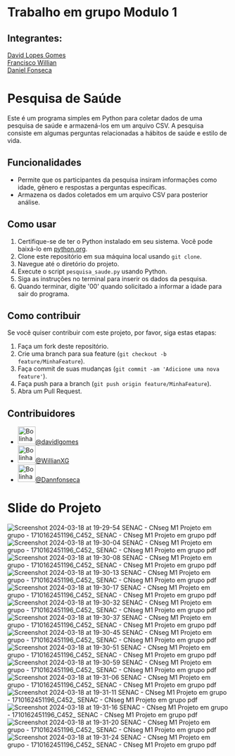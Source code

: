 # Trabalho em grupo Modulo 1
## Integrantes: 
<a href="https://github.com/davidlgomes">David Lopes Gomes</a><br>
<a href="https://github.com/WillianXG">Francisco Willian</a><br>
<a href="https://github.com/Dannfonseca">Daniel Fonseca</a><br>

# Pesquisa de Saúde

Este é um programa simples em Python para coletar dados de uma pesquisa de saúde e armazená-los em um arquivo CSV. A pesquisa consiste em algumas perguntas relacionadas a hábitos de saúde e estilo de vida.

## Funcionalidades

- Permite que os participantes da pesquisa insiram informações como idade, gênero e respostas a perguntas específicas.
- Armazena os dados coletados em um arquivo CSV para posterior análise.

## Como usar

1. Certifique-se de ter o Python instalado em seu sistema. Você pode baixá-lo em [python.org](https://www.python.org/).
2. Clone este repositório em sua máquina local usando `git clone`.
3. Navegue até o diretório do projeto.
4. Execute o script `pesquisa_saude.py` usando Python.
5. Siga as instruções no terminal para inserir os dados da pesquisa.
6. Quando terminar, digite '00' quando solicitado a informar a idade para sair do programa.

## Como contribuir

Se você quiser contribuir com este projeto, por favor, siga estas etapas:

1. Faça um fork deste repositório.
2. Crie uma branch para sua feature (`git checkout -b feature/MinhaFeature`).
3. Faça commit de suas mudanças (`git commit -am 'Adicione uma nova feature'`).
4. Faça push para a branch (`git push origin feature/MinhaFeature`).
5. Abra um Pull Request.

## Contribuidores

-  <img src="https://avatars.githubusercontent.com/u/47571290?v=4" alt="Bolinha2" style="width: 40px; height: 40px;">[@davidlgomes](https://github.com/davidlgomes)
- <img src="https://avatars.githubusercontent.com/u/113522254?v=4" alt="Bolinha1" style="width: 40px; height: 40px;">[@WillianXG](https://github.com/WillianXG)
- <img src="https://avatars.githubusercontent.com/u/114073975?v=4" alt="Bolinha3" style="width: 40px; height: 40px;">[@Dannfonseca](https://github.com/Dannfonseca)


# Slide do Projeto

![Screenshot 2024-03-18 at 19-29-54 SENAC - CNseg M1 Projeto em grupo - 1710162451196_C452_ SENAC - CNseg M1 Projeto em grupo pdf](https://github.com/davidlgomes/trabalhoGrupo1/assets/47571290/e5afe4f5-6484-40f3-8f90-ae85e5907637)
![Screenshot 2024-03-18 at 19-30-04 SENAC - CNseg M1 Projeto em grupo - 1710162451196_C452_ SENAC - CNseg M1 Projeto em grupo pdf](https://github.com/davidlgomes/trabalhoGrupo1/assets/47571290/7b7b45c0-476e-4014-9309-2001533300e7)
![Screenshot 2024-03-18 at 19-30-08 SENAC - CNseg M1 Projeto em grupo - 1710162451196_C452_ SENAC - CNseg M1 Projeto em grupo pdf](https://github.com/davidlgomes/trabalhoGrupo1/assets/47571290/beb28fc4-c1b9-48fe-85dc-ebf8686361a1)
![Screenshot 2024-03-18 at 19-30-13 SENAC - CNseg M1 Projeto em grupo - 1710162451196_C452_ SENAC - CNseg M1 Projeto em grupo pdf](https://github.com/davidlgomes/trabalhoGrupo1/assets/47571290/cb4128a6-5f9d-46f0-bcae-516c39c4bfe0)
![Screenshot 2024-03-18 at 19-30-17 SENAC - CNseg M1 Projeto em grupo - 1710162451196_C452_ SENAC - CNseg M1 Projeto em grupo pdf](https://github.com/davidlgomes/trabalhoGrupo1/assets/47571290/56e53a26-176f-4bbb-a96a-8b1507a023d8)
![Screenshot 2024-03-18 at 19-30-32 SENAC - CNseg M1 Projeto em grupo - 1710162451196_C452_ SENAC - CNseg M1 Projeto em grupo pdf](https://github.com/davidlgomes/trabalhoGrupo1/assets/47571290/21e03591-d0f7-493e-887e-fa5d2ad15a26)
![Screenshot 2024-03-18 at 19-30-37 SENAC - CNseg M1 Projeto em grupo - 1710162451196_C452_ SENAC - CNseg M1 Projeto em grupo pdf](https://github.com/davidlgomes/trabalhoGrupo1/assets/47571290/639bae1b-0c76-4e37-a6a3-69a3420b90ae)
![Screenshot 2024-03-18 at 19-30-45 SENAC - CNseg M1 Projeto em grupo - 1710162451196_C452_ SENAC - CNseg M1 Projeto em grupo pdf](https://github.com/davidlgomes/trabalhoGrupo1/assets/47571290/593b131a-adb4-4398-8150-b895148819f4)
![Screenshot 2024-03-18 at 19-30-51 SENAC - CNseg M1 Projeto em grupo - 1710162451196_C452_ SENAC - CNseg M1 Projeto em grupo pdf](https://github.com/davidlgomes/trabalhoGrupo1/assets/47571290/0381190f-6f25-4dac-bf01-9092a496e154)
![Screenshot 2024-03-18 at 19-30-59 SENAC - CNseg M1 Projeto em grupo - 1710162451196_C452_ SENAC - CNseg M1 Projeto em grupo pdf](https://github.com/davidlgomes/trabalhoGrupo1/assets/47571290/cba46c20-08ae-4098-b559-afbefaf94f3d)
![Screenshot 2024-03-18 at 19-31-06 SENAC - CNseg M1 Projeto em grupo - 1710162451196_C452_ SENAC - CNseg M1 Projeto em grupo pdf](https://github.com/davidlgomes/trabalhoGrupo1/assets/47571290/dcefa352-1e94-4a0d-9855-b19e2407cb1d)
![Screenshot 2024-03-18 at 19-31-11 SENAC - CNseg M1 Projeto em grupo - 1710162451196_C452_ SENAC - CNseg M1 Projeto em grupo pdf](https://github.com/davidlgomes/trabalhoGrupo1/assets/47571290/fc823ac5-8405-4854-bf0e-c5bd4223f2eb)
![Screenshot 2024-03-18 at 19-31-16 SENAC - CNseg M1 Projeto em grupo - 1710162451196_C452_ SENAC - CNseg M1 Projeto em grupo pdf](https://github.com/davidlgomes/trabalhoGrupo1/assets/47571290/8b99db07-c58b-418e-bc78-756659748920)
![Screenshot 2024-03-18 at 19-31-20 SENAC - CNseg M1 Projeto em grupo - 1710162451196_C452_ SENAC - CNseg M1 Projeto em grupo pdf](https://github.com/davidlgomes/trabalhoGrupo1/assets/47571290/1b9154bf-a583-4842-bbc8-920695e4ba45)
![Screenshot 2024-03-18 at 19-31-24 SENAC - CNseg M1 Projeto em grupo - 1710162451196_C452_ SENAC - CNseg M1 Projeto em grupo pdf](https://github.com/davidlgomes/trabalhoGrupo1/assets/47571290/ce642561-c776-4c16-8c6b-2dfa7ba1201f)
